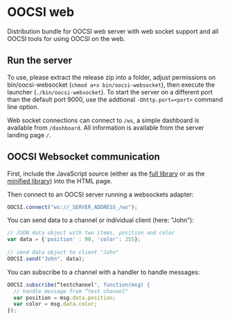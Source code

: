 # OOCSI web

Distribution bundle for OOCSI web server with web socket support and all OOCSI tools for using OOCSI on the web. 

## Run the server
To use, please extract the release zip into a folder, adjust permissions on bin/oocsi-websocket (`chmod a+x bin/oocsi-websocket`), then execute the launcher (`./bin/oocsi-websocket`). To start the server on a different port than the default port 9000, use the addtional `-Dhttp.port=<port>` command line option.

Web socket connections can connect to `/ws`, a simple dashboard is available from `/dashboard`. All information is available from the server landing page `/`.


## OOCSI Websocket communication

First, include the JavaScript source (either as the [full library](https://github.com/iddi/oocsi-web/blob/master/public/js/oocsi-web.js) or as the [minified library](https://github.com/iddi/oocsi-web/blob/master/public/js/oocsi-web.min.js)) into the HTML page.

Then connect to an OOCSI server running a websockets adapter:
````javascript
OOCSI.connect("ws://_SERVER_ADDRESS_/ws");
````

You can send data to a channel or individual client (here: "John"):
````javascript
// JSON data object with two items, position and color
var data = {'position' : 90, 'color': 255};
    
// send data object to client "John"
OOCSI.send("John", data);
````

You can subscribe to a channel with a handler to handle messages:
````javascript
OOCSI.subscribe(“testchannel", function(msg) {
  // handle message from “test channel"
  var position = msg.data.position;
  var color = msg.data.color;
});
````
